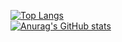 [![Top Langs](https://github-readme-stats.vercel.app/api/top-langs/?username=UnitySio)](https://github.com/anuraghazra/github-readme-stats)
<br>
[![Anurag's GitHub stats](https://github-readme-stats.vercel.app/api?username=UnitySio)](https://github.com/anuraghazra/github-readme-stats)
